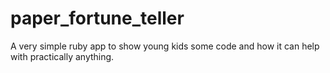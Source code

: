 # paper_fortune_teller
A very simple ruby app to show young kids some code and how it can help with practically anything.
